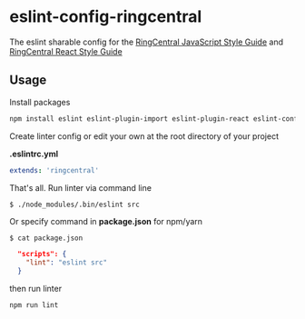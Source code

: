 # eslint-config-ringcentral

The eslint sharable config for the [RingCentral JavaScript Style Guide](https://github.com/ringcentral/ringcentral-javascript) and [RingCentral React Style Guide](https://github.com/ringcentral/ringcentral-javascript/tree/master/react-style-guide)

## Usage

Install packages

```bash
npm install eslint eslint-plugin-import eslint-plugin-react eslint-config-ringcentral --save-dev
```

Create linter config or edit your own at the root directory of your project

**.eslintrc.yml**

```yaml
extends: 'ringcentral'
```

That's all. Run linter via command line

```bash
$ ./node_modules/.bin/eslint src
```

Or specify command in **package.json** for npm/yarn

```$ cat package.json```
```json
  "scripts": {
    "lint": "eslint src"
  }
```

then run linter
 
```bash
npm run lint
```

